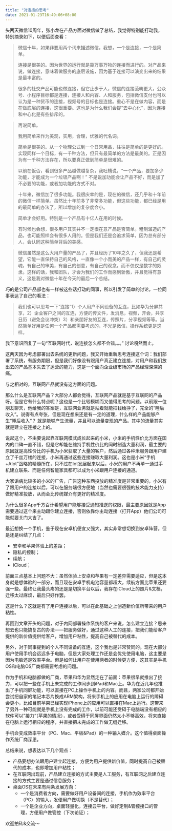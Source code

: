 ```yaml
---
title: "对连接的思考"
date: 2021-01-23T16:49:06+08:00
---
```


头两天微信10周年，张小龙在产品方面对微信做了总结，我觉得特别能打动我，特别摘录如下，以便后面查看：

> 微信十年，如果非要用两个词来描述微信，我想，一个是连接，一个是简单。
>
> 连接是很美的。因为世界的运行就是靠万事万物的连接而进行的。对产品来说，做连接，意味着做服务的底层设施，因为基于连接可以演变出来的结果是最丰富的。
>
> 很多的社交产品可能也做连接，但它止步于人，微信的连接范畴更大，公众号、小程序目标都是连接，连接人和内容、人和服务，包括微信支付也可以认为是一种货币的连接，视频号的目标也是连接。重心不是在做内容，而是在做底层的连接，这很重要。这也是为什么我们会提“去中心化“，因为连接和中心化是有些排斥的。


> 再说简单。
>
> 我用简单来作为美观，实用，合理，优雅的代名词。
>
> 简单是很美的。从一个物理公式到一个日常用品，往往是简单的是更好的。实现同样一个目标，有一千种方法，但只有最简单的方法是最美的。正是因为有一千种方法存在，所以要真正做到简单是很难的。
>
> 以前在饭否，看到很多产品越做越复杂，我吐槽说，“一个产品，要加多少功能，才能成为一个垃圾产品啊！” 不是说加功能会让产品不好，而是加了不必要的功能，或者加功能的方式不对。
>
> 十年来，微信加了很多功能。我很庆幸的是，现在的微信，还几乎和十年前的微信一样简单。虽然比十年前多了非常多功能，但这些功能，都已经是用的最简单的办法了，所以增加的复杂度会小。
>
> 简单才会好用。特别是一个产品有十亿人在用的时候。
>
> 有时候也会想，很多用户其实并不一定很在意产品是否简单。粗制滥造的产品，也可能照样会有很多人用的。但是我们还是会追求简单，因为总有部分人，会认同这种简单背后的美感。


> 微信虽然是这么大用户量的产品了，并且经历了10年之久了，但我还是希望，它能一直保持自己的风格，一直像一个小而美的产品一样，有自己的灵魂，有自己的审美，有自己的创意，有自己的观念。而不仅仅是数字的奴隶。这样的话，我和团队，才会为我们的工作而感到骄傲，并且觉得有意义，这是我对微信十年在今天的最后一个总结。

巧的是公司产品部也有一样被这些话打动的同事，所以引发了简单的讨论，一位同事表达了自己的看法：

> 我们也可以思考一下“连接”1）个人用户不同设备的互连，比如华为分屏共享，2）企业客户之间的互连，方便的传文件，发消息，视频，开会，共享日历（避免会议冲突）3）和亲朋好友的互连，传照片，分享视频等等。当然简单好用是任何一个产品都需要考虑的，不光是微信，操作系统更是这样。

我下意识回复了一句“互联网时代，说连接怎么都不会错。。。”   讨论嘎然而止。



这两天因为考虑部署出去系统的更新问题，我又开始重新思考连接这个词：我们部署了系统，有服务期限，但是我们好像没有跟用户真正建立连接，对用户和我们放出去的产品基本失去了运营的能力，这是一个面向企业级市场的产品经理深深的痛。



与之相对的，互联网产品就没有这方面的问题。



那么什么是互联网产品？大部分人都会觉得，互联网产品就是基于互联网的产品呀。但是它有什么特点呢？这也是一个比较模糊而又值得思考的问题。以前跟一位朋友聊天，他给我的答案是，互联网业务就是站着就能把钱给挣了，完全的“睡后收入”。说得有点夸张，但是现在想来还是有一定的道理，什么样的产品能够产生“睡后收入“？ 就是能够产生流量，并且可以流量变现的产品。其中的流量其实就是建立在连接之上的。



说起这个，不由要说起靠互联网模式成长起来的小米，小米的手机性价比方面在国内的口碑一直不错，但是它却能在维持手机性价比的同时制造大量利润，最主要的原因就是高性价比的手机为小米获取了大量的客户，然后通过各种米服务跟用户建立了千丝万缕的连接，小米再通过这些连接赚取大量利润。这也是小米“手机+AIot”战略的精髓所在，只不过在Iot发展起来以后，小米的用户不再单一通过手机建立联系、而是任何智能家具都可以成为小米跟用户连接的通道。



大家诟病比较多的小米的广告，广告这种东西投放的精准度是非常重要的，小米有了跟用户的连接以后，可以在服务端很方便地（当然也需要很强的技术能力支持）做好精准投放，从而会比传统媒介有更好的精准度。



为什么很多App千方百计希望用户能够接受通知推送的权限，最主要原因就是App需要通过这个来主动跟你建立连接，否则依靠你主动连接（打开App）他们公司可能就要关门大吉了。



最近想换一个手机，鉴于现在安卓机便宜又强大，其实非常想切换到安卓阵营。但是还是纠结了几点：

- 安卓和苹果体验上的差距；
- 隐私的控制；
- 续航；
- iCloud；

前面三点基本上问题不大：虽然体验上安卓和苹果有一定差异需要适应，但是这本身就是想体验的一部分，而且现在安卓手机电池容量都超大，续航方面比苹果还要强一些。最终让我最头疼的还是是切换平台以后，我存在iCloud上的照片&文档，迁移太过麻烦，最后只好作罢。



这是什么？这就是有了用户连接以后，可以在此基础之上创造新价值所带来的用户粘性。



再回到文章开头的问题，对于内网部署操作系统的客户来说，怎么建立连接？思来想去也只能搞复古的办法——把服务做好，通过这种人工的连接，把我们能给客户提供的新价值提供给客户，增加用户粘性，提高自己被替代的成本。



另外，对于同事提到的个人不同设备的互连，这个我也是非常赞同的。现在大部分用户使用手机会远远多于电脑，但是大家处理工作还是会优先使用电脑，这主要是因为电脑还是效率平台。但是如何让用户在使用两者的时候更方便，这其实是手机OS和电脑OS厂商都需要考虑的问题。



作为手机和电脑都做的厂商，苹果和华为显然走在了前面：苹果很早就推出了接力，可以把一些在手机上未完成的工作同步到iPad和Mac上。华为在近几年也推出了手机同屏功能，可以直接在PC上操作手机上的内容。而且，两家公司都开始尝试把自家的笔记本芯片换成ARM架构，将来手机上的应用在电脑上运行的障碍会更小，比如目前苹果已经实现iPhone上的应用可以直接在Mac上运行。这带来了另外一种可能就是手机上没有完成的工作，以前可能还受碍于电脑端没有相应的软件可以”接力“（苹果的情况），或者受碍于同屏界面仍然太小不够高效，将来直接在电脑上运行相应的程序，并直接把未完成的工作做无缝迁移。



手机会变成效率平台（PC、Mac、平板&Pad）的一种输入媒介。这个值得桌面操作系统厂商深思。



总结来说，想表达以下几个观点：

- 产品要想办法跟用户建立起连接，方便为用户提供新价值，同时提高自己被替代的成本，也即增加用户粘性；
- 在互联网出现前，产品建立连接的方式主要是人工服务，有互联网之后建立连接的方式主要是通过信息服务；
- 桌面OS在未来有两条发展方向：
  - 一个是消费者方向，需要做好用户设备间的连接，手机作为效率平台（PC）的输入，发便用户做切换（不是替代）；
  - 一个是企业方向，桌面轻量化，连接云平台，做好定制&管控接口的管理，方便用户做管控（下次论证）；



欢迎拍砖&交流～